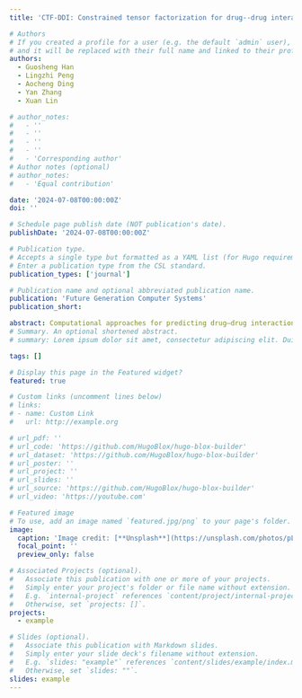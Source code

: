 ```yaml
---
title: 'CTF-DDI: Constrained tensor factorization for drug--drug interactions prediction'

# Authors
# If you created a profile for a user (e.g. the default `admin` user), write the username (folder name) here
# and it will be replaced with their full name and linked to their profile.
authors:
  - Guosheng Han 
  - Lingzhi Peng
  - Aocheng Ding
  - Yan Zhang
  - Xuan Lin

# author_notes:
#   - ''
#   - ''
#   - ''
#   - ''
#   - 'Corresponding author'
# Author notes (optional)
# author_notes:
#   - 'Equal contribution'

date: '2024-07-08T00:00:00Z'
doi: ''

# Schedule page publish date (NOT publication's date).
publishDate: '2024-07-08T00:00:00Z'

# Publication type.
# Accepts a single type but formatted as a YAML list (for Hugo requirements).
# Enter a publication type from the CSL standard.
publication_types: ['journal']

# Publication name and optional abbreviated publication name.
publication: 'Future Generation Computer Systems'
publication_short: 

abstract: Computational approaches for predicting drug–drug interactions (DDI) can significantly facilitate combination therapy and drug discovery. Existing similarity-based methods often overlook simple yet valuable structural information or ignore multiple relationships from biological entities (e.g., target proteins and enzymes). Meanwhile, matrix factorization-based methods can alleviate the inherent sparsity issues in DDI data. However, this line of work usually only considers the original association information of DDI pairs. To address these issues, we proposed a novel tensor factorization strategy with effective constraint terms (CTF-DDI) for potential DDI prediction. Specifically, we first obtained drug features by constructing specific similarity matrices based on drug structure and drug-related biological associations. Then, a novel constrained tensor factorization(CTF) module was designed to further reconstruct drug similarity by introducing Hessian and regularization as constraints. Finally, we trained a deep neural network to extract nonlinear features for DDI prediction. Experimental results on two benchmark datasets demonstrated that the proposed CTF-DDI model outperforms classical tensor factorization and deep learning models. Furthermore, ablation and case studies validated the performance of CTF-DDI in DDI prediction. The source code of CTF-DDI is available at https://github.com/angelfacedac/CTF_DDI.
# Summary. An optional shortened abstract.
# summary: Lorem ipsum dolor sit amet, consectetur adipiscing elit. Duis posuere tellus ac convallis placerat. Proin tincidunt magna sed ex sollicitudin condimentum.

tags: []

# Display this page in the Featured widget?
featured: true

# Custom links (uncomment lines below)
# links:
# - name: Custom Link
#   url: http://example.org

# url_pdf: ''
# url_code: 'https://github.com/HugoBlox/hugo-blox-builder'
# url_dataset: 'https://github.com/HugoBlox/hugo-blox-builder'
# url_poster: ''
# url_project: ''
# url_slides: ''
# url_source: 'https://github.com/HugoBlox/hugo-blox-builder'
# url_video: 'https://youtube.com'

# Featured image
# To use, add an image named `featured.jpg/png` to your page's folder.
image:
  caption: 'Image credit: [**Unsplash**](https://unsplash.com/photos/pLCdAaMFLTE)'
  focal_point: ''
  preview_only: false

# Associated Projects (optional).
#   Associate this publication with one or more of your projects.
#   Simply enter your project's folder or file name without extension.
#   E.g. `internal-project` references `content/project/internal-project/index.md`.
#   Otherwise, set `projects: []`.
projects:
  - example

# Slides (optional).
#   Associate this publication with Markdown slides.
#   Simply enter your slide deck's filename without extension.
#   E.g. `slides: "example"` references `content/slides/example/index.md`.
#   Otherwise, set `slides: ""`.
slides: example
---
```


<!-- {{% callout note %}}
Click the _Cite_ button above to demo the feature to enable visitors to import publication metadata into their reference management software.
{{% /callout %}}

{{% callout note %}}
Create your slides in Markdown - click the _Slides_ button to check out the example.
{{% /callout %}}

Add the publication's **full text** or **supplementary notes** here. You can use rich formatting such as including [code, math, and images](https://docs.hugoblox.com/content/writing-markdown-latex/). -->
